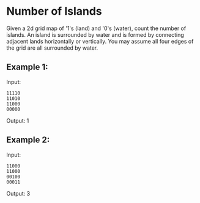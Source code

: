 # Number of Islands
Given a 2d grid map of '1's (land) and '0's (water), count the number of islands. An island is surrounded by water and is formed by connecting adjacent lands horizontally or vertically. You may assume all four edges of the grid are all surrounded by water.

## Example 1:

Input:
```
11110
11010
11000
00000
```

Output: 1

## Example 2:

Input:
```
11000
11000
00100
00011
```

Output: 3
